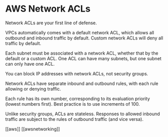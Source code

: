 # AWS Network ACLs

Network ACLs are your first line of defense.

VPCs automatically comes with a default network ACL, which allows all outbound and inbound traffic by default.
Custom network ACLs will deny all traffic by default.

Each subnet must be associated with a network ACL, whether that by the default or a custom ACL.
One ACL can have many subnets, but one subnet can only have one ACL.

You can block IP addresses with network ACLs, not security groups.

Network ACLs have separate inbound and outbound rules, with each rule allowing or denying traffic.

Each rule has its own number, corresponding to its evaluation priority (lowest numbers first).
Best practice is to use increments of 100.

Unlike security groups, ACLs are stateless. Responses to allowed inbound traffic are subject to the rules of outbound traffic (and vice versa).

[[aws]]
[[awsnetworking]]